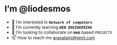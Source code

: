 
I’m @liodesmos
==============

- 👀 I’m interested in **`Network of computers`**
- 🌱 I’m currently learning ___`WEB ENGINEERING`___
- 💞️ I’m looking to collaborate on __`Web`__ based _`PROJECTS`_
- 📫 How to reach me arasatami@gmil.com

<!---
liodesmos/liodesmos is a ✨ special ✨ repository because its `README.md` (this file) appears on your GitHub profile.
You can click the Preview link to take a look at your changes.
--->
